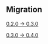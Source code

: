 ## Migration

[0.2.0 -> 0.3.0](/cairo/migration/0.3.0.md)

[0.3.0 -> 0.4.0](/cairo/migration/0.3.0.md)
